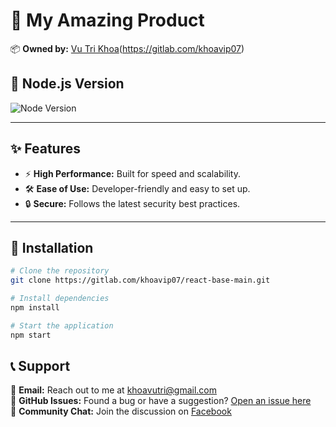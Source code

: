 # 🚀 My Amazing Product

📦 **Owned by:** [Vu Tri Khoa](https://github.com/khoavutri)(https://gitlab.com/khoavip07)

## 🔧 Node.js Version

![Node Version](https://img.shields.io/badge/node-v18.17.1-green)

---

## ✨ Features

- ⚡ **High Performance:** Built for speed and scalability.
- 🛠️ **Ease of Use:** Developer-friendly and easy to set up.
- 🔒 **Secure:** Follows the latest security best practices.

---

## 📜 Installation

```bash
# Clone the repository
git clone https://gitlab.com/khoavip07/react-base-main.git

# Install dependencies
npm install

# Start the application
npm start
```

## 📞 Support

💌 **Email:** Reach out to me at [khoavutri@gmail.com](mailto:khoavutri@gmail.com)  
🐛 **GitHub Issues:** Found a bug or have a suggestion? [Open an issue here](https://github.com/khoavutri)  
💬 **Community Chat:** Join the discussion on [Facebook](https://www.facebook.com/khoa.tri.365.org)
